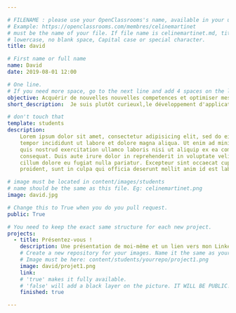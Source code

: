 ```yaml
---

# FILENAME : please use your OpenClassrooms's name, available in your url.
# Example: https://openclassrooms.com/membres/celinemartinet
# must be the name of your file. If file name is celinemartinet.md, title is celinemartinet.
# lowercase, no blank space, Capital case or special character.
title: david

# First name or full name
name: David
date: 2019-08-01 12:00

# One line.
# If you need more space, go to the next line and add 4 spaces on the left, as in 'description'.
objective: Acquérir de nouvelles nouvelles competences et optimiser mes tableaux d'analyse.
short_description:  Je suis plutôt curieuxl,le développement d'application a toujours été un loisir jusqu'à présent .

# don't touch that
template: students
description:
    Lorem ipsum dolor sit amet, consectetur adipisicing elit, sed do eiusmod
    tempor incididunt ut labore et dolore magna aliqua. Ut enim ad minim veniam,
    quis nostrud exercitation ullamco laboris nisi ut aliquip ex ea commodo
    consequat. Duis aute irure dolor in reprehenderit in voluptate velit esse
    cillum dolore eu fugiat nulla pariatur. Excepteur sint occaecat cupidatat non
    proident, sunt in culpa qui officia deserunt mollit anim id est laborum.

# image must be located in content/images/students
# name should be the same as this file. Eg: celinemartinet.png
image: david.jpg

# Change this to True when you do you pull request.
public: True

# You need to keep the exact same structure for each new project.
projects:
  - title: Présentez-vous !
    description: Une présentation de moi-même et un lien vers mon LinkedIn.
    # Create a new repository for your images. Name it the same as your nickname and profile picture.
    # Image must be here: content/students/yourrepo/project1.png
    image: david/projet1.png
    link: 
    # 'true' makes it fully available.
    # 'false' will add a black layer on the picture. IT WILL BE PUBLIC!
    finished: true

---
```

